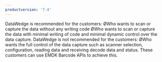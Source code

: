 ```yaml
---
productversion: '7.4'
---
```

DataWedge is recommended for the customers:
ØWho wants to scan or capture the data without any writing code
ØWho wants to scan or capture the data with minimal writing of code and minimal dynamic control over the data capture.
DataWedge is not recommended for the customers:
ØWho wants the full control of the data capture such as scanner selection, configuration, reading data and receiving decode data and status. These customers can use EMDK Barcode APIs to achieve this. 

